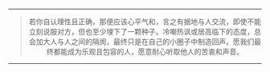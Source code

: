 
---
> <center>若你自认理性且正确，那便应该心平气和，言之有据地与人交流，即使不能立刻说服对方，但也至少埋下了一颗种子。冷嘲热讽或居高临下的态度，总会加大人与人之间的隔阂，最终只是在自己的小圈子中制造回声。愿我们最终都能成为乐观且包容的人，愿意耐心听取他人的苦衷和声音。</center>
---
